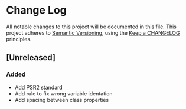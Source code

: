 # Change Log

All notable changes to this project will be documented in this file.
This project adheres to [Semantic Versioning](http://semver.org/),
using the [Keep a CHANGELOG](http://keepachangelog.com) principles.

## [Unreleased]
### Added
  - Add PSR2 standard
  - Add rule to fix wrong variable identation
  - Add spacing between class properties
